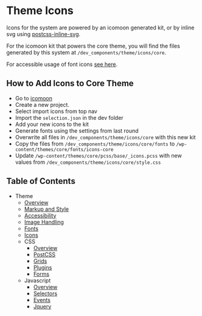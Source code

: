 # Theme Icons

Icons for the system are powered by an icomoon generated kit, or by inline svg using [postcss-inline-svg](https://github.com/TrySound/postcss-inline-svg).

For the icomoon kit that powers the core theme, you will find the files generated by this system at `/dev_components/theme/icons/core`.

For accessible usage of font icons [see here](http://fontawesome.io/accessibility/).

## How to Add Icons to Core Theme

* Go to [icomoon](https://icomoon.io/app/#/projects)
* Create a new project. 
* Select import icons from top nav
* Import the `selection.json` in the dev folder
* Add your new icons to the kit
* Generate fonts using the settings from last round
* Overwrite all files in `/dev_components/theme/icons/core` with this new kit
* Copy the files from `/dev_components/theme/icons/core/fonts` to `/wp-content/themes/core/fonts/icons-core`
* Update `/wp-content/themes/core/pcss/base/_icons.pcss` with new values from `/dev_components/theme/icons/core/style.css`

## Table of Contents

* Theme
  * [Overview](/docs/theme/README.md)
  * [Markup and Style](/docs/theme/markup-and-style.md)
  * [Accessibility](/docs/theme/accessbility.md)
  * [Image Handling](/docs/theme/images.md)
  * [Fonts](/docs/theme/fonts.md)
  * [Icons](/docs/theme/icons.md)
  * CSS
    * [Overview](/docs/theme/css/README.md)
    * [PostCSS](/docs/theme/css/postcss.md)
    * [Grids](/docs/theme/css/grids.md)
    * [Plugins](/docs/theme/css/plugins.md)
    * [Forms](/docs/theme/css/forms.md)
  * Javascript
    * [Overview](/docs/theme/js/README.md)
    * [Selectors](/docs/theme/js/selectors.md)
    * [Events](/docs/theme/js/events.md)
    * [Jquery](/docs/theme/js/jquery.md)